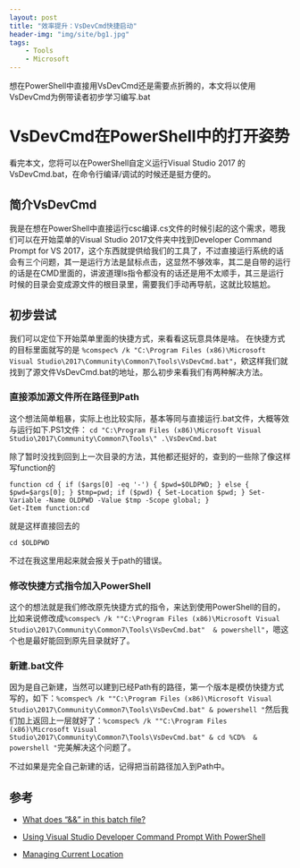 ```yaml
---
layout: post
title: "效率提升：VsDevCmd快捷启动"
header-img: "img/site/bg1.jpg"
tags:
    - Tools
    - Microsoft
---
```


想在PowerShell中直接用VsDevCmd还是需要点折腾的，本文将以使用VsDevCmd为例带读者初步学习编写.bat

<!--more-->

# VsDevCmd在PowerShell中的打开姿势

看完本文，您将可以在PowerShell自定义运行Visual Studio 2017 的VsDevCmd.bat，在命令行编译/调试的时候还是挺方便的。


## 简介VsDevCmd

我是在想在PowerShell中直接运行csc编译.cs文件的时候引起的这个需求，嗯我们可以在开始菜单的Visual Studio 2017文件夹中找到Developer Command Prompt for VS 2017，这个东西就提供给我们的工具了，不过直接运行系统的话会有三个问题，其一是运行方法是鼠标点击，这显然不够效率，其二是自带的运行的话是在CMD里面的，讲波道理ls指令都没有的话还是用不太顺手，其三是运行时候的目录会变成源文件的根目录里，需要我们手动再导航，这就比较尴尬。


## 初步尝试
我们可以定位下开始菜单里面的快捷方式，来看看这玩意具体是啥。
在快捷方式的目标里面就写的是 `%comspec% /k "C:\Program Files (x86)\Microsoft Visual Studio\2017\Community\Common7\Tools\VsDevCmd.bat"`，欸这样我们就找到了源文件VsDevCmd.bat的地址，那么初步来看我们有两种解决方法。
### 直接添加源文件所在路径到Path 
这个想法简单粗暴，实际上也比较实际，基本等同与直接运行.bat文件，大概等效与运行如下.PS1文件：
`cd "C:\Program Files (x86)\Microsoft Visual Studio\2017\Community\Common7\Tools\"
.\VsDevCmd.bat`

除了暂时没找到回到上一次目录的方法，其他都还挺好的，查到的一些除了像这样写function的
```
function cd { if ($args[0] -eq '-') { $pwd=$OLDPWD; } else { $pwd=$args[0]; } $tmp=pwd; if ($pwd) { Set-Location $pwd; } Set-Variable -Name OLDPWD -Value $tmp -Scope global; }
Get-Item function:cd
```
就是这样直接回去的
```
cd $OLDPWD
```

不过在我这里用起来就会报关于path的错误。

### 修改快捷方式指令加入PowerShell

这个的想法就是我们修改原先快捷方式的指令，来达到使用PowerShell的目的，比如来说修改成`%comspec% /k ""C:\Program Files (x86)\Microsoft Visual Studio\2017\Community\Common7\Tools\VsDevCmd.bat"  & powershell"`，嗯这个也是最好能回到原先目录就好了。

### 新建.bat文件

因为是自己新建，当然可以建到已经Path有的路径，第一个版本是模仿快捷方式写的，如下：`%comspec% /k ""C:\Program Files (x86)\Microsoft Visual Studio\2017\Community\Common7\Tools\VsDevCmd.bat" & powershell "`然后我们加上返回上一层就好了：`%comspec% /k ""C:\Program Files (x86)\Microsoft Visual Studio\2017\Community\Common7\Tools\VsDevCmd.bat" & cd %CD%  & powershell "`完美解决这个问题了。

不过如果是完全自己新建的话，记得把当前路径加入到Path中。

## 参考
+ [What does “&&” in this batch file?](https://stackoverflow.com/questions/28889954/what-does-in-this-batch-file)

+ [Using Visual Studio Developer Command Prompt With PowerShell](https://www.gurustop.net/blog/2014/02/01/using-visual-studio-developer-command-prompt-with-powershell/)

+ [Managing Current Location](https://msdn.microsoft.com/en-us/powershell/scripting/getting-started/cookbooks/managing-current-location)


